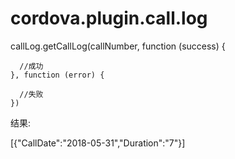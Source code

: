# cordova.plugin.call.log

callLog.getCallLog(callNumber, function (success) {

      //成功
    }, function (error) {
    
      //失败
    })

结果:

  [{"CallDate":"2018-05-31","Duration":"7"}]
